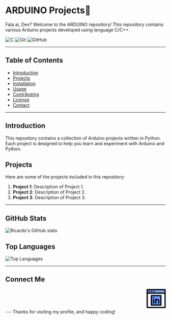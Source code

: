 # ARDUINO Projects👋

Fala aí, Dev? 
Welcome to the ARDUINO repository! This repository contains various Arduino projects developed using language C/C++.

![C](https://img.shields.io/badge/c-%2300599C.svg?style=for-the-badge&logo=c&logoColor=white)
![Git](https://img.shields.io/badge/git-%23F05033.svg?style=for-the-badge&logo=git&logoColor=white)
![GitHub](https://img.shields.io/badge/github-%23121011.svg?style=for-the-badge&logo=github&logoColor=white)


---
## Table of Contents
- [Introduction](#introduction)
- [Projects](#projects)
- [Installation](#installation)
- [Usage](#usage)
- [Contributing](#contributing)
- [License](#license)
- [Contact](#contact)
---
## Introduction
This repository contains a collection of Arduino projects written in Python. Each project is designed to help you learn and experiment with Arduino and Python.

## Projects
Here are some of the projects included in this repository:
1. **Project 1**: Description of Project 1.
2. **Project 2**: Description of Project 2.
3. **Project 3**: Description of Project 3.

---
## GitHub Stats
![Ricardo's GitHub stats](https://github-readme-stats.vercel.app/api?username=higo-ricardo&show_icons=true&theme=radical)

## Top Languages
![Top Languages](https://github-readme-stats.vercel.app/api/top-langs/?username=higo-ricardo&layout=compact&theme=radical)

---
## Connect Me
 <div align="right">
  <a href="https://www.linkedin.com/in/higomelo/"> <img src="https://github.com/higo-ricardo/EMBARCATECH/blob/main/images/linkedin.png" width= "60" height= "60"> </a>
 </div> 
--- 
Thanks for visiting my profile, and happy coding!
